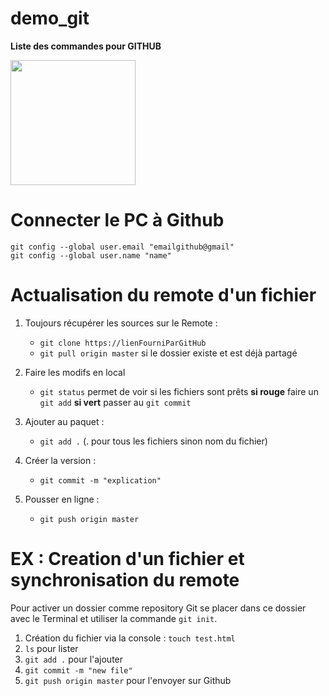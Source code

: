 # demo_git
**Liste des commandes pour GITHUB**

<a href="https://fayechartre6.000webhostapp.com/github/" target="_blank">
<img src="https://user-images.githubusercontent.com/32952402/32414664-71da98a2-c22c-11e7-85c0-ff3faed54b68.jpg" width="200"></a>

# Connecter le PC à Github
```
git config --global user.email "emailgithub@gmail"
git config --global user.name "name"
```
# Actualisation du remote d'un fichier

1. Toujours récupérer les sources sur le Remote  :
   - `git clone https://lienFourniParGitHub`
   - `git pull origin master` si le dossier existe et est déjà partagé
   
2. Faire les modifs en local
   - `git status` permet de voir si les fichiers sont prêts
   **si rouge** faire un `git add` 
   **si vert** passer au `git commit`
   
3. Ajouter au paquet : 
   - `git add .` (. pour tous les fichiers sinon nom du fichier)
   
4. Créer la version : 
   - `git commit -m "explication"`
   
5. Pousser en ligne :
   - `git push origin master`
   

# EX : Creation d'un fichier et synchronisation du remote
Pour activer un dossier comme repository Git se placer dans ce dossier avec le Terminal et utiliser la commande `git init`. 
1. Création du fichier via la console : `touch test.html`
2. `ls` pour lister 
3. `git add .` pour l'ajouter
4. `git commit -m "new file"`
5. `git push origin master` pour l'envoyer sur Github
